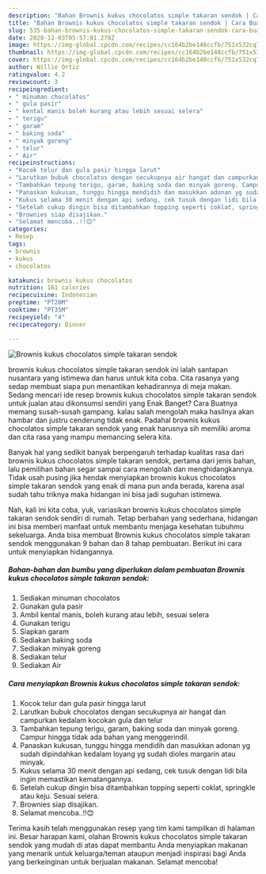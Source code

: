 ```yaml
---
description: "Bahan Brownis kukus chocolatos simple takaran sendok | Cara Buat Brownis kukus chocolatos simple takaran sendok Yang Enak Banget"
title: "Bahan Brownis kukus chocolatos simple takaran sendok | Cara Buat Brownis kukus chocolatos simple takaran sendok Yang Enak Banget"
slug: 535-bahan-brownis-kukus-chocolatos-simple-takaran-sendok-cara-buat-brownis-kukus-chocolatos-simple-takaran-sendok-yang-enak-banget
date: 2020-12-03T05:57:01.278Z
image: https://img-global.cpcdn.com/recipes/cc164b2be148ccfb/751x532cq70/brownis-kukus-chocolatos-simple-takaran-sendok-foto-resep-utama.jpg
thumbnail: https://img-global.cpcdn.com/recipes/cc164b2be148ccfb/751x532cq70/brownis-kukus-chocolatos-simple-takaran-sendok-foto-resep-utama.jpg
cover: https://img-global.cpcdn.com/recipes/cc164b2be148ccfb/751x532cq70/brownis-kukus-chocolatos-simple-takaran-sendok-foto-resep-utama.jpg
author: Willie Ortiz
ratingvalue: 4.2
reviewcount: 3
recipeingredient:
- " minuman chocolatos"
- " gula pasir"
- " kental manis boleh kurang atau lebih sesuai selera"
- " terigu"
- " garam"
- " baking soda"
- " minyak goreng"
- " telur"
- " Air"
recipeinstructions:
- "Kocok telur dan gula pasir hingga larut"
- "Larutkan bubuk chocolatos dengan secukupnya air hangat dan campurkan kedalam kocokan gula dan telur"
- "Tambahkan tepung terigu, garam, baking soda dan minyak goreng. Campur hingga tidak ada bahan yang menggerindil."
- "Panaskan kukusan, tunggu hingga mendidih dan masukkan adonan yg sudah dipindahkan kedalam loyang yg sudah dioles margarin atau minyak."
- "Kukus selama 30 menit dengan api sedang, cek tusuk dengan lidi bila ingin memastikan kematangannya."
- "Setelah cukup dingin bisa ditambahkan topping seperti coklat, springkle atau keju. Sesuai selera."
- "Brownies siap disajikan."
- "Selamat mencoba..!!😊"
categories:
- Resep
tags:
- brownis
- kukus
- chocolatos

katakunci: brownis kukus chocolatos 
nutrition: 161 calories
recipecuisine: Indonesian
preptime: "PT20M"
cooktime: "PT35M"
recipeyield: "4"
recipecategory: Dinner

---
```



![Brownis kukus chocolatos simple takaran sendok](https://img-global.cpcdn.com/recipes/cc164b2be148ccfb/751x532cq70/brownis-kukus-chocolatos-simple-takaran-sendok-foto-resep-utama.jpg)


brownis kukus chocolatos simple takaran sendok ini ialah santapan nusantara yang istimewa dan harus untuk kita coba. Cita rasanya yang sedap membuat siapa pun menantikan kehadirannya di meja makan.
Sedang mencari ide resep brownis kukus chocolatos simple takaran sendok untuk jualan atau dikonsumsi sendiri yang Enak Banget? Cara Buatnya memang susah-susah gampang. kalau salah mengolah maka hasilnya akan hambar dan justru cenderung tidak enak. Padahal brownis kukus chocolatos simple takaran sendok yang enak harusnya sih memiliki aroma dan cita rasa yang mampu memancing selera kita.



Banyak hal yang sedikit banyak berpengaruh terhadap kualitas rasa dari brownis kukus chocolatos simple takaran sendok, pertama dari jenis bahan, lalu pemilihan bahan segar sampai cara mengolah dan menghidangkannya. Tidak usah pusing jika hendak menyiapkan brownis kukus chocolatos simple takaran sendok yang enak di mana pun anda berada, karena asal sudah tahu triknya maka hidangan ini bisa jadi suguhan istimewa.


Nah, kali ini kita coba, yuk, variasikan brownis kukus chocolatos simple takaran sendok sendiri di rumah. Tetap berbahan yang sederhana, hidangan ini bisa memberi manfaat untuk membantu menjaga kesehatan tubuhmu sekeluarga. Anda bisa membuat Brownis kukus chocolatos simple takaran sendok menggunakan 9 bahan dan 8 tahap pembuatan. Berikut ini cara untuk menyiapkan hidangannya.

<!--inarticleads1-->

##### Bahan-bahan dan bumbu yang diperlukan dalam pembuatan Brownis kukus chocolatos simple takaran sendok:

1. Sediakan  minuman chocolatos
1. Gunakan  gula pasir
1. Ambil  kental manis, boleh kurang atau lebih, sesuai selera
1. Gunakan  terigu
1. Siapkan  garam
1. Sediakan  baking soda
1. Sediakan  minyak goreng
1. Sediakan  telur
1. Sediakan  Air




<!--inarticleads2-->

##### Cara menyiapkan Brownis kukus chocolatos simple takaran sendok:

1. Kocok telur dan gula pasir hingga larut
1. Larutkan bubuk chocolatos dengan secukupnya air hangat dan campurkan kedalam kocokan gula dan telur
1. Tambahkan tepung terigu, garam, baking soda dan minyak goreng. Campur hingga tidak ada bahan yang menggerindil.
1. Panaskan kukusan, tunggu hingga mendidih dan masukkan adonan yg sudah dipindahkan kedalam loyang yg sudah dioles margarin atau minyak.
1. Kukus selama 30 menit dengan api sedang, cek tusuk dengan lidi bila ingin memastikan kematangannya.
1. Setelah cukup dingin bisa ditambahkan topping seperti coklat, springkle atau keju. Sesuai selera.
1. Brownies siap disajikan.
1. Selamat mencoba..!!😊




Terima kasih telah menggunakan resep yang tim kami tampilkan di halaman ini. Besar harapan kami, olahan Brownis kukus chocolatos simple takaran sendok yang mudah di atas dapat membantu Anda menyiapkan makanan yang menarik untuk keluarga/teman ataupun menjadi inspirasi bagi Anda yang berkeinginan untuk berjualan makanan. Selamat mencoba!
